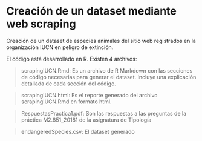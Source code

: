 # Creación de un dataset mediante web scraping

Creación de un dataset de especies animales del sitio web registrados en la organización IUCN en peligro de extinción.

El código está desarrollado en R. Existen 4 archivos:

> scrapingIUCN.Rmd: Es un archivo de R Markdown con las secciones de código necesarias para generar el dataset. Incluye una explicación detallada de cada sección del código.

> scrapingIUCN.html: Es el reporte generado del archivo scrapingIUCN.Rmd en formato html. 

> RespuestasPractica1.pdf: Son las respuestas a las preguntas de la práctica M2.851_20181 de la asignatura de Tipología

> endangeredSpecies.csv: El dataset generado

